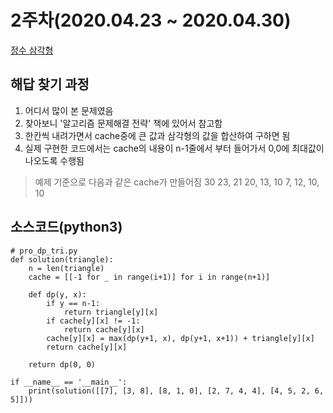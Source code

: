 # 2주차(2020.04.23 ~ 2020.04.30)
[정수 삼각형](https://programmers.co.kr/learn/courses/30/lessons/43105)

## 해답 찾기 과정
1. 어디서 많이 본 문제였음
2. 찾아보니 '알고리즘 문제해결 전략' 책에 있어서 참고함
3. 한칸씩 내려가면서 cache중에 큰 값과 삼각형의 값을 합산하여 구하면 됨
4. 실제 구현한 코드에서는 cache의 내용이 n-1줄에서 부터 들어가서 0,0에 최대값이 나오도록 수행됨
> 예제 기준으로 다음과 같은 cache가 만들어짐
> 30
> 23, 21
> 20, 13, 10
> 7, 12, 10, 10

## 소스코드(python3)
```
# pro_dp_tri.py
def solution(triangle):
    n = len(triangle)
    cache = [[-1 for _ in range(i+1)] for i in range(n+1)]

    def dp(y, x):
        if y == n-1:
            return triangle[y][x]
        if cache[y][x] != -1:
            return cache[y][x]
        cache[y][x] = max(dp(y+1, x), dp(y+1, x+1)) + triangle[y][x]
        return cache[y][x]

    return dp(0, 0)

if __name__ == '__main__':
    print(solution([[7], [3, 8], [8, 1, 0], [2, 7, 4, 4], [4, 5, 2, 6, 5]]))
```